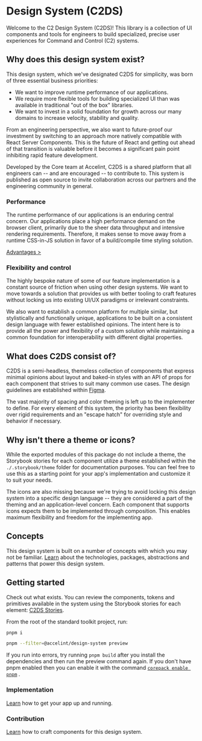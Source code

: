 # Design System (C2DS)

Welcome to the C2 Design System (C2DS)! This library is a collection of UI components and tools for engineers to build specialized, precise user experiences for Command and Control (C2) systems.

## Why does this design system exist?

This design system, which we've designated C2DS for simplicity, was born of three essential business priorities:

- We want to improve runtime performance of our applications.
- We require more flexible tools for building specialized UI than was available in traditional "out of the box" libraries.
- We want to invest in a solid foundation for growth across our many domains to increase velocity, stability and quality.

From an engineering perspective, we also want to future-proof our investment by switching to an approach more natively compatible with React Server Components. This is the future of React and getting out ahead of that transition is valuable before it becomes a significant pain point inhibiting rapid feature development.

Developed by the Core team at Accelint, C2DS is a shared platform that all engineers can -- and are encouraged -- to contribute to. This system is published as open source to invite collaboration across our partners and the engineering community in general.

### Performance

The runtime performance of our applications is an enduring central concern. Our applications place a high performance demand on the browser client, primarily due to the sheer data throughput and intensive rendering requirements. Therefore, it makes sense to move away from a runtime CSS-in-JS solution in favor of a build/compile time styling solution.

[Advantages >](./documentation/concepts.md#build-and-runtime)

### Flexibility and control

The highly bespoke nature of some of our feature implementation is a constant source of friction when using other design systems. We want to move towards a solution that provides us with better tooling to craft features without locking us into existing UI/UX paradigms or irrelevant constraints.

We also want to establish a common platform for multiple similar, but stylistically and functionally unique, applications to be built on a consistent design language with fewer established opinions. The intent here is to provide all the power and flexibility of a custom solution while maintaining a common foundation for interoperability with different digital properties.

## What does C2DS consist of?

C2DS is a semi-headless, themeless collection of components that express minimal opinions about layout and baked-in styles with an API of props for each component that strives to suit many common use cases. The design guidelines are established within [Figma](https://www.figma.com/design/CoNlAMPL0u5DCVYRPQKhki/N2X-Design-System?node-id=30742-76715&m=dev).

The vast majority of spacing and color theming is left up to the implementer to define. For every element of this system, the priority has been flexibility over rigid requirements and an "escape hatch" for overriding style and behavior if necessary.

## Why isn't there a theme or icons?

While the exported modules of this package do not include a theme, the Storybook stories for each component utilize a theme established within the `./.storybook/theme` folder for documentation purposes. You can feel free to use this as a starting point for your app's implementation and customize it to suit your needs.

The icons are also missing because we're trying to avoid locking this design system into a specific design language -- they are considered a part of the theming and an application-level concern. Each component that supports icons expects them to be implemented through composition. This enables maximum flexibility and freedom for the implementing app.

## Concepts

This design system is built on a number of concepts with which you may not be familiar. [Learn](./documentation/concepts.md) about the technologies, packages, abstractions and patterns that power this design system.

## Getting started

Check out what exists. You can review the components, tokens and primitives available in the system using the Storybook stories for each element: [C2DS Stories](https://gohypergiant.github.io/standard-toolkit).

From the root of the standard toolkit project, run:

```bash
pnpm i

pnpm --filter=@accelint/design-system preview
```

If you run into errors, try running
`pnpm build` after you install the dependencies and then run the preview command again. If you don't have pnpm enabled then you can enable it with the command
[`corepack enable pnpm`](https://pnpm.io/installation#using-corepack) .

### Implementation

[Learn](./documentation/implementation.md) how to get your app up and running.

### Contribution

[Learn](./documentation/contribution.md) how to craft components for this design system.
